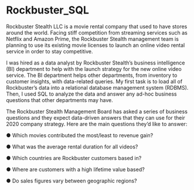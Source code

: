 # Rockbuster_SQL
Rockbuster Stealth LLC is a movie rental company that used to have stores around the
world. Facing stiff competition from streaming services such as Netflix and Amazon Prime,
the Rockbuster Stealth management team is planning to use its existing movie licenses to
launch an online video rental service in order to stay competitive.

I was hired as a data analyst by Rockbuster Stealth’s business intelligence (BI)
department to help with the launch strategy for the new online video service. The BI
department helps other departments, from inventory to customer insights, with data-related
queries. My first task is to load all of Rockbuster’s data into a relational database
management system (RDBMS). Then, I used SQL to analyze the data and answer any
ad-hoc business questions that other departments may have.

The Rockbuster Stealth Management Board has asked a series of business questions and
they expect data-driven answers that they can use for their 2020 company strategy. Here are
the main questions they’d like to answer:

  ● Which movies contributed the most/least to revenue gain?

  ● What was the average rental duration for all videos?

  ● Which countries are Rockbuster customers based in?

  ● Where are customers with a high lifetime value based?

  ● Do sales figures vary between geographic regions?


